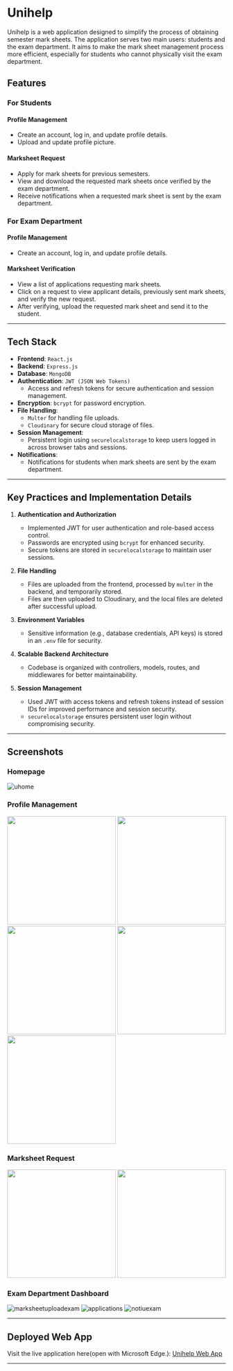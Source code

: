 # Unihelp

Unihelp is a web application designed to simplify the process of obtaining semester mark sheets. The application serves two main users: students and the exam department. It aims to make the mark sheet management process more efficient, especially for students who cannot physically visit the exam department.

## Features

### For Students
#### **Profile Management**
- Create an account, log in, and update profile details.
- Upload and update profile picture.

#### **Marksheet Request**
- Apply for mark sheets for previous semesters.
- View and download the requested mark sheets once verified by the exam department.
- Receive notifications when a requested mark sheet is sent by the exam department.

### For Exam Department
#### **Profile Management**
- Create an account, log in, and update profile details.

#### **Marksheet Verification**
- View a list of applications requesting mark sheets.
- Click on a request to view applicant details, previously sent mark sheets, and verify the new request.
- After verifying, upload the requested mark sheet and send it to the student.

---

## Tech Stack

- **Frontend**: `React.js`
- **Backend**: `Express.js`
- **Database**: `MongoDB`
- **Authentication**: `JWT (JSON Web Tokens)`
  - Access and refresh tokens for secure authentication and session management.
- **Encryption**: `bcrypt` for password encryption.
- **File Handling**:
  - `Multer` for handling file uploads.
  - `Cloudinary` for secure cloud storage of files.
- **Session Management**:
  - Persistent login using `securelocalstorage` to keep users logged in across browser tabs and sessions.
- **Notifications**:
  - Notifications for students when mark sheets are sent by the exam department.
  
---

## Key Practices and Implementation Details

1. **Authentication and Authorization**
   - Implemented JWT for user authentication and role-based access control.
   - Passwords are encrypted using `bcrypt` for enhanced security.
   - Secure tokens are stored in `securelocalstorage` to maintain user sessions.

2. **File Handling**
   - Files are uploaded from the frontend, processed by `multer` in the backend, and temporarily stored.
   - Files are then uploaded to Cloudinary, and the local files are deleted after successful upload.

3. **Environment Variables**
   - Sensitive information (e.g., database credentials, API keys) is stored in an `.env` file for security.

4. **Scalable Backend Architecture**
   - Codebase is organized with controllers, models, routes, and middlewares for better maintainability.

5. **Session Management**
   - Used JWT with access tokens and refresh tokens instead of session IDs for improved performance and session security.
   - `securelocalstorage` ensures persistent user login without compromising security.

---


## Screenshots

### Homepage
![uhome](https://github.com/user-attachments/assets/6f2ef5b9-2b36-41d2-8f2c-d0d0fe010661)
 

### Profile Management
<img src="https://github.com/user-attachments/assets/7323b7f4-d6fc-4701-a943-d43f8790e57d" widhth="250" height="250">
<img src="https://github.com/user-attachments/assets/1dc9a345-6f50-46ee-a189-700ca1974713" widhth="250" height="250">
<img src="https://github.com/user-attachments/assets/2b54f4dd-ed41-4c61-a02e-7d3545031b0b" widhth="250" height="250">
<img src="https://github.com/user-attachments/assets/e5b67448-daf8-403d-a956-4f87187867f2" widhth="250" height="250">
<img src="https://github.com/user-attachments/assets/be8796ad-fa53-4236-8594-29b372358259" widhth="250" height="250">
<!--![login ](https://github.com/user-attachments/assets/8e8b346f-534d-47a4-bcb1-b3eb2e9e90a2) -->
<!-- ![ssign](https://github.com/user-attachments/assets/1c2397be-c2b5-4699-a667-8d76287d7263) -->
<!-- ![tsign](https://github.com/user-attachments/assets/7fa49e47-59aa-4c1a-a664-350a3892e5e1) -->
<!-- ![profile](https://github.com/user-attachments/assets/e5b67448-daf8-403d-a956-4f87187867f2) -->
<!-- ![pp](https://github.com/user-attachments/assets/5ab76848-d4c5-47c6-b1a7-4e84410c99ee) -->
<!-- ![signupu](https://github.com/user-attachments/assets/1dc9a345-6f50-46ee-a189-700ca1974713) -->
<!-- ![loginu](https://github.com/user-attachments/assets/7323b7f4-d6fc-4701-a943-d43f8790e57d) -->
<!-- ![ssignu](https://github.com/user-attachments/assets/2b54f4dd-ed41-4c61-a02e-7d3545031b0b) -->
<!-- ![updateu](https://github.com/user-attachments/assets/be8796ad-fa53-4236-8594-29b372358259) -->

### Marksheet Request  
<img src="https://github.com/user-attachments/assets/f9007655-1abe-4867-8e97-6f0176537d07" widhth="1000" height="250">
<img src="https://github.com/user-attachments/assets/96d3a538-6c99-4d2d-9e45-d3cb53f01737" widhth="1000" height="250">
<!-- <img src="https://github.com/user-attachments/assets/8fe37b46-51c4-44d7-a76b-a3a5716bfc3d" widhth="250" height="250"> -->
<!-- <img src="https://github.com/user-attachments/assets/3a4fe68b-e871-4c90-86b9-1039753c18ba" widhth="250" height="250"> -->
<!-- <img src="https://github.com/user-attachments/assets/9f003a58-26ec-4e48-aa3b-8929a3187ec7" widhth="250" height="250"> -->
<!-- ![mycourses](https://github.com/user-attachments/assets/577fe14c-8343-461a-b453-8cb453f2c35b) -->
<!-- ![course](https://github.com/user-attachments/assets/4202d8ca-c084-4ff5-ae52-2196c0834a0b) -->
<!-- ![coursepage'](https://github.com/user-attachments/assets/8fe37b46-51c4-44d7-a76b-a3a5716bfc3d) -->
<!-- ![addcourse](https://github.com/user-attachments/assets/3a4fe68b-e871-4c90-86b9-1039753c18ba) -->
<!-- ![tcpage](https://github.com/user-attachments/assets/9f003a58-26ec-4e48-aa3b-8929a3187ec7) -->
<!-- ![marksheet](https://github.com/user-attachments/assets/f9007655-1abe-4867-8e97-6f0176537d07) -->
<!-- ![notiu](https://github.com/user-attachments/assets/96d3a538-6c99-4d2d-9e45-d3cb53f01737) -->


### Exam Department Dashboard 
![marksheetuploadexam](https://github.com/user-attachments/assets/7966e265-ff13-44b8-abf2-0d07ce9678be)
![applications](https://github.com/user-attachments/assets/366a4969-aca7-4b92-8435-ce020c451cd0)
![notiuexam](https://github.com/user-attachments/assets/454baa16-5c47-48c6-8049-3db0e04e8f5c)


<!--### Hall Ticket-->
<!--![hallticketpdf](https://github.com/user-attachments/assets/3cd254c3-358e-4c38-b713-b4400efb9927)-->
<!--![hallticket](https://github.com/user-attachments/assets/fa95979e-7629-4a3a-9b76-cc32ed790003)-->


---

## Deployed Web App

Visit the live application here(open with Microsoft Edge.): [Unihelp Web App](https://college-help-deploy.vercel.app/)

---
